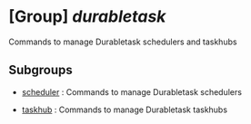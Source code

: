 # [Group] _durabletask_

Commands to manage Durabletask schedulers and taskhubs

## Subgroups

- [scheduler](/Commands/durabletask/scheduler/readme.md)
: Commands to manage Durabletask schedulers

- [taskhub](/Commands/durabletask/taskhub/readme.md)
: Commands to manage Durabletask taskhubs
